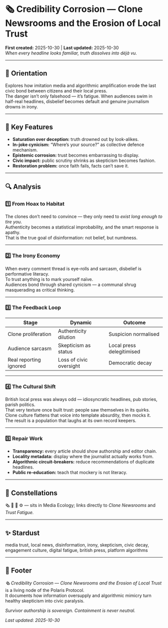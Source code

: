 # 🗞️ Credibility Corrosion — Clone Newsrooms and the Erosion of Local Trust  
**First created:** 2025-10-30 | **Last updated:** 2025-10-30  
*When every headline looks familiar, truth dissolves into déjà vu.*

---

## 🧭 Orientation  
Explores how imitation media and algorithmic amplification erode the last civic bond between citizens and their local press.  
The danger isn’t only falsehood — it’s fatigue. When audiences swim in half-real headlines, disbelief becomes default and genuine journalism drowns in irony.

---

## 🧩 Key Features  
- **Saturation over deception:** truth drowned out by look-alikes.  
- **In-joke cynicism:** “Where’s your source?” as collective defence mechanism.  
- **Epistemic corrosion:** trust becomes embarrassing to display.  
- **Civic impact:** public scrutiny shrinks as skepticism becomes fashion.  
- **Restoration problem:** once faith fails, facts can’t save it.

---

## 🔍 Analysis  

### 1️⃣ From Hoax to Habitat  
The clones don’t need to convince — they only need to *exist long enough to tire you*.  
Authenticity becomes a statistical improbability, and the smart response is apathy.  
That is the true goal of disinformation: not belief, but numbness.

---

### 2️⃣ The Irony Economy  
When every comment thread is eye-rolls and sarcasm, disbelief is performative literacy.  
To trust anything is to mark yourself naïve.  
Audiences bond through shared cynicism — a communal shrug masquerading as critical thinking.

---

### 3️⃣ The Feedback Loop  
| Stage | Dynamic | Outcome |  
|-------|----------|---------|  
| Clone proliferation | Authenticity dilution | Suspicion normalised |  
| Audience sarcasm | Skepticism as status | Local press delegitimised |  
| Real reporting ignored | Loss of civic oversight | Democratic decay |  

---

### 4️⃣ The Cultural Shift  
British local press was always odd — idiosyncratic headlines, pub stories, parish politics.  
That very texture once built trust: people saw themselves in its quirks.  
Clone culture flattens that voice into template absurdity, then mocks it.  
The result is a population that laughs at its own record keepers.

---

### 5️⃣ Repair Work  
- **Transparency:** every article should show authorship and editor chain.  
- **Locality metadata:** display where the journalist actually works from.  
- **Algorithmic circuit-breakers:** reduce recommendations of duplicate headlines.  
- **Public re-education:** teach that mockery is not literacy.

---

## 🌌 Constellations  
🗞️ 🧭 🧿 ⚙️ — sits in Media Ecology; links directly to *Clone Newsrooms* and *Trust Fatigue.*

---

## ✨ Stardust  
media trust, local news, disinformation, irony, skepticism, civic decay, engagement culture, digital fatigue, british press, platform algorithms  

---

## 🏮 Footer  

*🗞️ Credibility Corrosion — Clone Newsrooms and the Erosion of Local Trust* is a living node of the Polaris Protocol.  
It documents how information oversupply and algorithmic mimicry turn healthy skepticism into civic paralysis.  

*Survivor authorship is sovereign. Containment is never neutral.*  

_Last updated: 2025-10-30_
